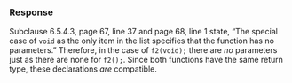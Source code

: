 ### Response

Subclause 6.5.4.3, page 67, line 37 and page 68, line 1 state, “The special case
of `void` as the only item in the list specifies that the function has no
parameters.” Therefore, in the case of `f2(void);` there are *no* parameters
just as there are none for `f2();`. Since both functions have the same return
type, these declarations *are* compatible.
